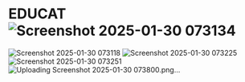 # EDUCAT![Screenshot 2025-01-30 073134](https://github.com/user-attachments/assets/094a0add-93e7-46f8-96f7-45cfafe152fd)
![Screenshot 2025-01-30 073118](https://github.com/user-attachments/assets/36eacfe2-2953-445f-b1d3-180d33aa6808)
![Screenshot 2025-01-30 073225](https://github.com/user-attachments/assets/d9ecd5d0-ef76-484a-a596-a487122d1ba9)
![Screenshot 2025-01-30 073251](https://github.com/user-attachments/assets/125150f7-ca91-40e4-a8c7-f3b3831b7634)
![Uploading Screenshot 2025-01-30 073800.png…]()
